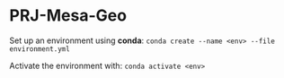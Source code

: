 # PRJ-Mesa-Geo

Set up an environment using **conda**:
`conda create --name <env> --file environment.yml`

Activate the environment with:
`conda activate <env>`
